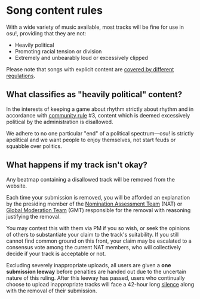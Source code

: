 # Song content rules

With a wide variety of music available, most tracks will be fine for use in osu!, providing that they are not:

- Heavily political
- Promoting racial tension or division
- Extremely and unbearably loud or excessively clipped

Please note that songs with explicit content are [covered by different regulations](/wiki/Rules/Explicit_Content).

## What classifies as "heavily political" content?

In the interests of keeping a game about rhythm strictly about rhythm and in accordance with [community rule](/wiki/Rules#community-rules) #3, content which is deemed excessively political by the administration is disallowed.

We adhere to no one particular "end" of a political spectrum—osu! is strictly apolitical and we want people to enjoy themselves, not start feuds or squabble over politics.

## What happens if my track isn't okay?

Any beatmap containing a disallowed track will be removed from the website.

Each time your submission is removed, you will be afforded an explanation by the presiding member of the [Nomination Assessment Team](/wiki/People/The_Team/Nomination_Assessment_Team) (NAT) or [Global Moderation Team](/wiki/People/The_Team/Global_Moderation_Team) (GMT) responsible for the removal with reasoning justifying the removal.

You may contest this with them via PM if you so wish, or seek the opinions of others to substantiate your claim to the track's suitability. If you still cannot find common ground on this front, your claim may be escalated to a consensus vote among the current NAT members, who will collectively decide if your track is acceptable or not.

Excluding severely inappropriate uploads, all users are given a **one submission leeway** before penalties are handed out due to the uncertain nature of this ruling. After this leeway has passed, users who continually choose to upload inappropriate tracks will face a 42-hour long [silence](/wiki/Silence) along with the removal of their submission.

